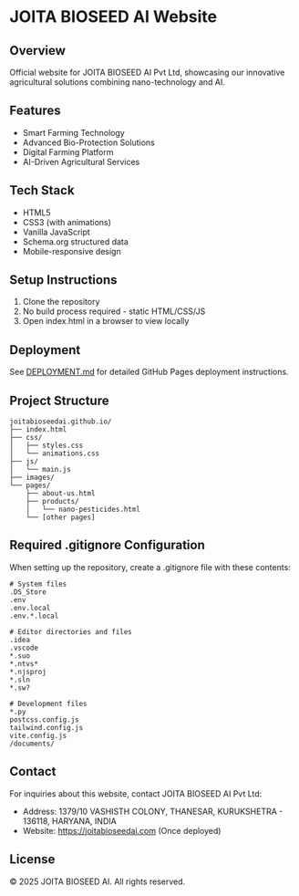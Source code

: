 # JOITA BIOSEED AI Website

## Overview
Official website for JOITA BIOSEED AI Pvt Ltd, showcasing our innovative agricultural solutions combining nano-technology and AI.

## Features
- Smart Farming Technology
- Advanced Bio-Protection Solutions
- Digital Farming Platform
- AI-Driven Agricultural Services

## Tech Stack
- HTML5
- CSS3 (with animations)
- Vanilla JavaScript
- Schema.org structured data
- Mobile-responsive design

## Setup Instructions
1. Clone the repository
2. No build process required - static HTML/CSS/JS
3. Open index.html in a browser to view locally

## Deployment
See [DEPLOYMENT.md](DEPLOYMENT.md) for detailed GitHub Pages deployment instructions.

## Project Structure
```
joitabioseedai.github.io/
├── index.html
├── css/
│   ├── styles.css
│   └── animations.css
├── js/
│   └── main.js
├── images/
└── pages/
    ├── about-us.html
    ├── products/
    │   └── nano-pesticides.html
    └── [other pages]
```

## Required .gitignore Configuration
When setting up the repository, create a .gitignore file with these contents:
```
# System files
.DS_Store
.env
.env.local
.env.*.local

# Editor directories and files
.idea
.vscode
*.suo
*.ntvs*
*.njsproj
*.sln
*.sw?

# Development files
*.py
postcss.config.js
tailwind.config.js
vite.config.js
/documents/
```

## Contact
For inquiries about this website, contact JOITA BIOSEED AI Pvt Ltd:
- Address: 1379/10 VASHISTH COLONY, THANESAR, KURUKSHETRA - 136118, HARYANA, INDIA
- Website: https://joitabioseedai.com (Once deployed)

## License
© 2025 JOITA BIOSEED AI. All rights reserved.
